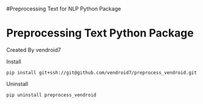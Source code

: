 #Preprocessing Text for NLP Python Package

# Preprocessing Text Python Package

Created By vendroid7

Install

`pip install git+ssh://git@github.com/vendroid7/preprocess_vendroid.git`

Uninstall

`pip uninstall preprocess_vendroid`